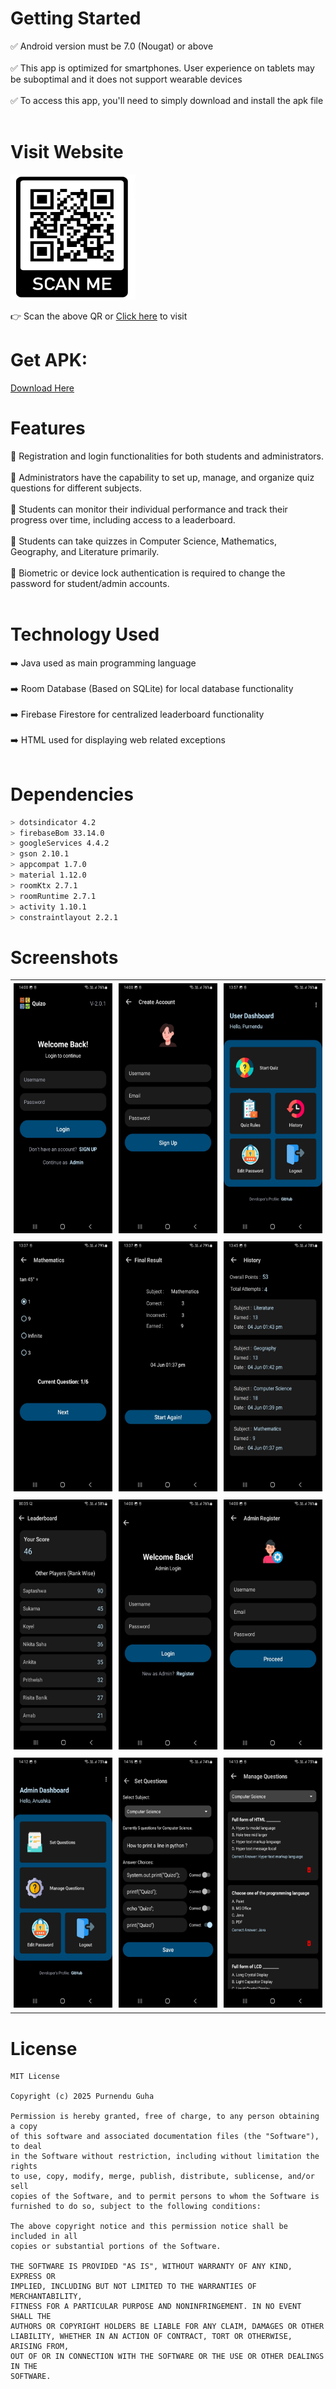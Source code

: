 # Getting Started
  ✅ Android version must be 7.0 (Nougat) or above <br><br>
  ✅ This app is optimized for smartphones. User experience on tablets may be suboptimal and it does not support wearable devices <br><br>
  ✅ To access this app, you'll need to simply download and install the apk file <br><br>

# Visit Website
<img src="website/website-qr.png"
width="200" height="200">

👉 Scan the above QR or <a href="https://quizo-app.tiiny.site/" target="_blank">Click here</a> to visit


# Get APK: 
[Download Here](https://quizo-app.tiiny.site/android/app/Quizo.apk)

# Features
  🌟 Registration and login functionalities for both students and administrators. <br><br>
  🌟 Administrators have the capability to set up, manage, and organize quiz questions for different subjects. <br><br>
  🌟 Students can monitor their individual performance and track their progress over time, including access to a leaderboard. <br><br>
  🌟 Students can take quizzes in Computer Science, Mathematics, Geography, and Literature primarily. <br><br>
  🌟 Biometric or device lock authentication is required to change the password for student/admin accounts. <br><br>

# Technology Used
  ➡️ Java used as main programming language <br><br>
  ➡️ Room Database (Based on SQLite) for local database functionality <br><br>
  ➡️ Firebase Firestore for centralized leaderboard functionality <br><br>
  ➡️ HTML used for displaying web related exceptions <br><br>
  

# Dependencies
```sh
> dotsindicator 4.2
> firebaseBom 33.14.0
> googleServices 4.4.2
> gson 2.10.1
> appcompat 1.7.0
> material 1.12.0
> roomKtx 2.7.1
> roomRuntime 2.7.1
> activity 1.10.1
> constraintlayout 2.2.1
```

# Screenshots
<table cellpadding="5">
  <tr>
    <td style="padding:5px;"><img src="screenshots/0.png" height="400" width="200"/></td>
    <td style="padding:5px;"><img src="screenshots/1.png" height="400" width="200"/></td>
    <td style="padding:5px;"><img src="screenshots/2.png" height="400" width="200"/></td>
  </tr>
  <tr>
    <td style="padding:5px;"><img src="screenshots/3.png" height="400" width="200"/></td>
    <td style="padding:5px;"><img src="screenshots/4.png" height="400" width="200"/></td>
    <td style="padding:5px;"><img src="screenshots/5.png" height="400" width="200"/></td>
  </tr>
  <tr>
    <td style="padding:5px;"><img src="screenshots/6.png" height="400" width="200"/></td>
    <td style="padding:5px;"><img src="screenshots/7.png" height="400" width="200"/></td>
    <td style="padding:5px;"><img src="screenshots/8.png" height="400" width="200"/></td>
  </tr>
  <tr>
    <td style="padding:5px;"><img src="screenshots/9.png" height="400" width="200"/></td>
    <td style="padding:5px;"><img src="screenshots/10.png" height="400" width="200"/></td>
    <td style="padding:5px;"><img src="screenshots/11.png" height="400" width="200"/></td>
  </tr>
</table>

# License
```
MIT License

Copyright (c) 2025 Purnendu Guha

Permission is hereby granted, free of charge, to any person obtaining a copy
of this software and associated documentation files (the "Software"), to deal
in the Software without restriction, including without limitation the rights
to use, copy, modify, merge, publish, distribute, sublicense, and/or sell
copies of the Software, and to permit persons to whom the Software is
furnished to do so, subject to the following conditions:

The above copyright notice and this permission notice shall be included in all
copies or substantial portions of the Software.

THE SOFTWARE IS PROVIDED "AS IS", WITHOUT WARRANTY OF ANY KIND, EXPRESS OR
IMPLIED, INCLUDING BUT NOT LIMITED TO THE WARRANTIES OF MERCHANTABILITY,
FITNESS FOR A PARTICULAR PURPOSE AND NONINFRINGEMENT. IN NO EVENT SHALL THE
AUTHORS OR COPYRIGHT HOLDERS BE LIABLE FOR ANY CLAIM, DAMAGES OR OTHER
LIABILITY, WHETHER IN AN ACTION OF CONTRACT, TORT OR OTHERWISE, ARISING FROM,
OUT OF OR IN CONNECTION WITH THE SOFTWARE OR THE USE OR OTHER DEALINGS IN THE
SOFTWARE.
```
